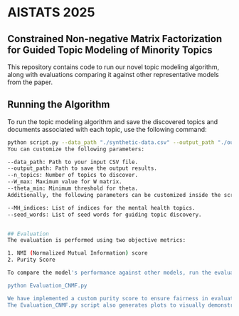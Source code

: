 # AISTATS 2025
## Constrained Non-negative Matrix Factorization for Guided Topic Modeling of Minority Topics 


This repository contains code to run our novel topic modeling algorithm, along with evaluations comparing it against other representative models from the paper.

## Running the Algorithm

To run the topic modeling algorithm and save the discovered topics and documents associated with each topic, use the following command:

```bash
python script.py --data_path "./synthetic-data.csv" --output_path "./output.txt" --n_topics 30 --W_max 1e-9 --theta_min 0.4
You can customize the following parameters:

--data_path: Path to your input CSV file.
--output_path: Path to save the output results.
--n_topics: Number of topics to discover.
--W_max: Maximum value for W matrix.
--theta_min: Minimum threshold for theta.
Additionally, the following parameters can be customized inside the script-run.py file:

--MH_indices: List of indices for the mental health topics.
--seed_words: List of seed words for guiding topic discovery.


## Evaluation
The evaluation is performed using two objective metrics:

1. NMI (Normalized Mutual Information) score
2. Purity Score

To compare the model's performance against other models, run the evaluation script:

python Evaluation_CNMF.py

We have implemented a custom purity score to ensure fairness in evaluation, particularly when dealing with imbalanced labels. The custom function excludes majority labels and focuses on minority predicted labels. The function is available in Evaluation_CNMF.py as purity_score_filtered. 
The Evaluation_CNMF.py script also generates plots to visually demonstrate model performance and comparisons across metrics.
